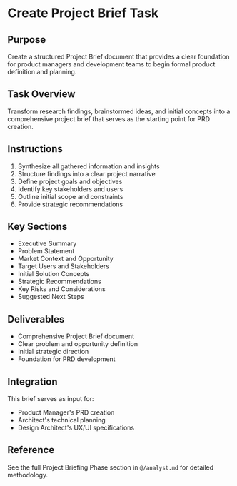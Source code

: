 # Create Project Brief Task

## Purpose
Create a structured Project Brief document that provides a clear foundation for product managers and development teams to begin formal product definition and planning.

## Task Overview
Transform research findings, brainstormed ideas, and initial concepts into a comprehensive project brief that serves as the starting point for PRD creation.

## Instructions
1. Synthesize all gathered information and insights
2. Structure findings into a clear project narrative
3. Define project goals and objectives
4. Identify key stakeholders and users
5. Outline initial scope and constraints
6. Provide strategic recommendations

## Key Sections
- Executive Summary
- Problem Statement
- Market Context and Opportunity
- Target Users and Stakeholders
- Initial Solution Concepts
- Strategic Recommendations
- Key Risks and Considerations
- Suggested Next Steps

## Deliverables
- Comprehensive Project Brief document
- Clear problem and opportunity definition
- Initial strategic direction
- Foundation for PRD development

## Integration
This brief serves as input for:
- Product Manager's PRD creation
- Architect's technical planning
- Design Architect's UX/UI specifications

## Reference
See the full Project Briefing Phase section in `@/analyst.md` for detailed methodology.
